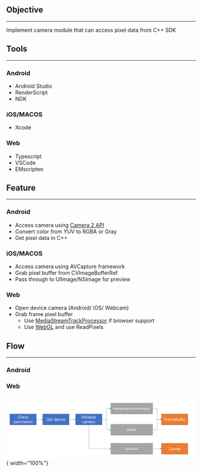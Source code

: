 ## Objective
---
Implement camera module that can access pixel data from C++ SDK

## Tools
---
### Android
- Android Studio
- RenderScript
- NDK

### iOS/MACOS
- Xcode

### Web
- Typescript
- VSCode
- EMscripten

## Feature
---
### Android
- Access camera using [Camera 2 API](https://developer.android.com/reference/android/hardware/camera2/package-summary)
- Convert color from YUV to RGBA or Gray
- Get pixel data in C++

### iOS/MACOS
- Access camera using AVCapture framework
- Grab pixel buffer from CVImageBufferRef
- Pass through to UIImage/NSImage for preview

### Web
- Open device camera (Android/ iOS/ Webcam)
- Grab frame pixel buffer
    - Use [MediaStreamTrackProcessor](https://developer.mozilla.org/en-US/docs/Web/API/MediaStreamTrackProcessor) if browser support
    - Use [WebGL](https://developer.mozilla.org/ko/docs/Web/API/WebGL_API/Tutorial/Getting_started_with_WebGL) and use ReadPixels


## Flow
---
### Android

### Web
![Web camera flow](../imgs/camera/web_flow.png){ width="100%"}
